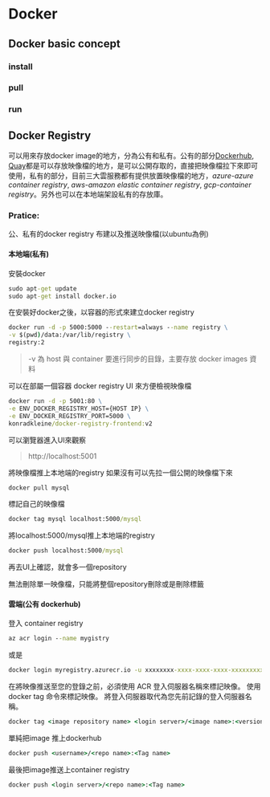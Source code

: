 ﻿# Docker 

## Docker basic concept


### install


### pull


### run


### 

## Docker Registry
可以用來存放docker image的地方，分為公有和私有。公有的部分[Dockerhub](https://hub.docker.com), [Quay](https://quay.io)都是可以存放映像檔的地方，是可以公開存取的，直接把映像檔拉下來即可使用，私有的部分，目前三大雲服務都有提供放置映像檔的地方，*azure-azure container registry*, *aws-amazon elastic container registry*, *gcp-container registry*。另外也可以在本地端架設私有的存放庫。

### Pratice:
公、私有的docker registry 布建以及推送映像檔(以ubuntu為例)
#### 本地端(私有)
安裝docker
```cmd
sudo apt-get update
sudo apt-get install docker.io
```
在安裝好docker之後，以容器的形式來建立docker registry

```cmd
docker run -d -p 5000:5000 --restart=always --name registry \
-v $(pwd)/data:/var/lib/registry \
registry:2
```

> -v 為 host 與 container 要進行同步的目錄，主要存放 docker images 資料

可以在部屬一個容器 docker registry UI 來方便檢視映像檔
```cmd
docker run -d -p 5001:80 \
-e ENV_DOCKER_REGISTRY_HOST={HOST IP} \
-e ENV_DOCKER_REGISTRY_PORT=5000 \
konradkleine/docker-registry-frontend:v2
```

可以瀏覽器進入UI來觀察

> http://localhost:5001

將映像檔推上本地端的registry
如果沒有可以先拉一個公開的映像檔下來

```cmd
docker pull mysql
```

標記自己的映像檔
```cmd
docker tag mysql localhost:5000/mysql
```

將localhost:5000/mysql推上本地端的registry

```cmd
docker push localhost:5000/mysql
```

再去UI上確認，就會多一個repository

無法刪除單一映像檔，只能將整個repository刪除或是刪除標籤

#### 雲端(公有 dockerhub)
登入 container registry
```cmd
az acr login --name mygistry
```
或是
```cmd
docker login myregistry.azurecr.io -u xxxxxxxx-xxxx-xxxx-xxxx-xxxxxxxxxxxx -p myPassword
  ```
  
在將映像推送至您的登錄之前，必須使用 ACR 登入伺服器名稱來標記映像。 使用 docker tag 命令來標記映像。 將登入伺服器取代為您先前記錄的登入伺服器名稱。
```cmd
docker tag <image repository name> <login server>/<image name>:<version>
```

單純把image 推上dockerhub
```cmd
docker push <username>/<repo name>:<Tag name>
```
最後把image推送上container registry
```cmd
docker push <login server>/<repo name>:<Tag name>
```
